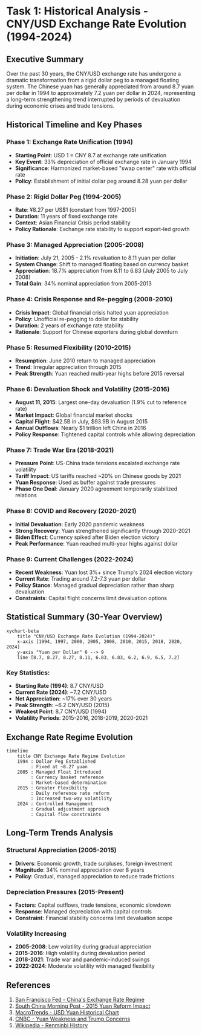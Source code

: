 # Task 1: Historical Analysis - CNY/USD Exchange Rate Evolution (1994-2024)

## Executive Summary

Over the past 30 years, the CNY/USD exchange rate has undergone a dramatic transformation from a rigid dollar peg to a managed floating system. The Chinese yuan has generally appreciated from around 8.7 yuan per dollar in 1994 to approximately 7.2 yuan per dollar in 2024, representing a long-term strengthening trend interrupted by periods of devaluation during economic crises and trade tensions.

## Historical Timeline and Key Phases

### Phase 1: Exchange Rate Unification (1994)
- **Starting Point**: USD 1 = CNY 8.7 at exchange rate unification
- **Key Event**: 33% depreciation of official exchange rate in January 1994
- **Significance**: Harmonized market-based "swap center" rate with official rate
- **Policy**: Establishment of initial dollar peg around 8.28 yuan per dollar

### Phase 2: Rigid Dollar Peg (1994-2005)
- **Rate**: ¥8.27 per US$1 (constant from 1997-2005)
- **Duration**: 11 years of fixed exchange rate
- **Context**: Asian Financial Crisis period stability
- **Policy Rationale**: Exchange rate stability to support export-led growth

### Phase 3: Managed Appreciation (2005-2008)
- **Initiation**: July 21, 2005 - 2.1% revaluation to 8.11 yuan per dollar
- **System Change**: Shift to managed floating based on currency basket
- **Appreciation**: 18.7% appreciation from 8.11 to 6.83 (July 2005 to July 2008)
- **Total Gain**: 34% nominal appreciation from 2005-2013

### Phase 4: Crisis Response and Re-pegging (2008-2010)
- **Crisis Impact**: Global financial crisis halted yuan appreciation
- **Policy**: Unofficial re-pegging to dollar for stability
- **Duration**: 2 years of exchange rate stability
- **Rationale**: Support for Chinese exporters during global downturn

### Phase 5: Resumed Flexibility (2010-2015)
- **Resumption**: June 2010 return to managed appreciation
- **Trend**: Irregular appreciation through 2015
- **Peak Strength**: Yuan reached multi-year highs before 2015 reversal

### Phase 6: Devaluation Shock and Volatility (2015-2016)
- **August 11, 2015**: Largest one-day devaluation (1.9% cut to reference rate)
- **Market Impact**: Global financial market shocks
- **Capital Flight**: $42.5B in July, $93.9B in August 2015
- **Annual Outflows**: Nearly $1 trillion left China in 2016
- **Policy Response**: Tightened capital controls while allowing depreciation

### Phase 7: Trade War Era (2018-2021)
- **Pressure Point**: US-China trade tensions escalated exchange rate volatility
- **Tariff Impact**: US tariffs reached ~20% on Chinese goods by 2021
- **Yuan Response**: Used as buffer against trade pressures
- **Phase One Deal**: January 2020 agreement temporarily stabilized relations

### Phase 8: COVID and Recovery (2020-2021)
- **Initial Devaluation**: Early 2020 pandemic weakness
- **Strong Recovery**: Yuan strengthened significantly through 2020-2021
- **Biden Effect**: Currency spiked after Biden election victory
- **Peak Performance**: Yuan reached multi-year highs against dollar

### Phase 9: Current Challenges (2022-2024)
- **Recent Weakness**: Yuan lost 3%+ since Trump's 2024 election victory
- **Current Rate**: Trading around 7.2-7.3 yuan per dollar
- **Policy Stance**: Managed gradual depreciation rather than sharp devaluation
- **Constraints**: Capital flight concerns limit devaluation options

## Statistical Summary (30-Year Overview)

```mermaid
xychart-beta
    title "CNY/USD Exchange Rate Evolution (1994-2024)"
    x-axis [1994, 1997, 2000, 2005, 2008, 2010, 2015, 2018, 2020, 2024]
    y-axis "Yuan per Dollar" 6 --> 9
    line [8.7, 8.27, 8.27, 8.11, 6.83, 6.83, 6.2, 6.9, 6.5, 7.2]
```

### Key Statistics:
- **Starting Rate (1994)**: 8.7 CNY/USD
- **Current Rate (2024)**: ~7.2 CNY/USD
- **Net Appreciation**: ~17% over 30 years
- **Peak Strength**: ~6.2 CNY/USD (2015)
- **Weakest Point**: 8.7 CNY/USD (1994)
- **Volatility Periods**: 2015-2016, 2018-2019, 2020-2021

## Exchange Rate Regime Evolution

```mermaid
timeline
    title CNY Exchange Rate Regime Evolution
    1994 : Dollar Peg Established
         : Fixed at ~8.27 yuan
    2005 : Managed Float Introduced  
         : Currency basket reference
         : Market-based determination
    2015 : Greater Flexibility
         : Daily reference rate reform
         : Increased two-way volatility
    2024 : Controlled Management
         : Gradual adjustment approach
         : Capital flow constraints
```

## Long-Term Trends Analysis

### Structural Appreciation (2005-2015)
- **Drivers**: Economic growth, trade surpluses, foreign investment
- **Magnitude**: 34% nominal appreciation over 8 years
- **Policy**: Gradual, managed appreciation to reduce trade frictions

### Depreciation Pressures (2015-Present)
- **Factors**: Capital outflows, trade tensions, economic slowdown
- **Response**: Managed depreciation with capital controls
- **Constraint**: Financial stability concerns limit devaluation scope

### Volatility Increasing
- **2005-2008**: Low volatility during gradual appreciation
- **2015-2016**: High volatility during devaluation period  
- **2018-2021**: Trade war and pandemic-induced swings
- **2022-2024**: Moderate volatility with managed flexibility

## References

1. [San Francisco Fed - China's Exchange Rate Regime](https://www.frbsf.org/research-and-insights/publications/economic-letter/2005/09/a-look-at-china-new-exchange-rate-regime/)
2. [South China Morning Post - 2015 Yuan Reform Impact](https://www.scmp.com/economy/china-economy/article/3321464/10-years-day-chinas-big-yuan-devaluation-set-shock-waves-what-has-changed)
3. [MacroTrends - USD Yuan Historical Chart](https://www.macrotrends.net/2575/us-dollar-yuan-exchange-rate-historical-chart)
4. [CNBC - Yuan Weakness and Trump Concerns](https://www.cnbc.com/2025/01/20/yuan-weakness-tests-china-resolve-as-trump-tariffs-loom.html)
5. [Wikipedia - Renminbi History](https://en.wikipedia.org/wiki/Renminbi)